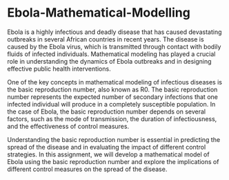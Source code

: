 # Ebola-Mathematical-Modelling
Ebola is a highly infectious and deadly disease that has caused devastating outbreaks in several African countries in recent years. The disease is caused by the Ebola virus, which is transmitted through contact with bodily fluids of infected individuals. Mathematical modeling has played a crucial role in understanding the dynamics of Ebola outbreaks and in designing effective public health interventions.

One of the key concepts in mathematical modeling of infectious diseases is the basic reproduction number, also known as R0. The basic reproduction number represents the expected number of secondary infections that one infected individual will produce in a completely susceptible population. In the case of Ebola, the basic reproduction number depends on several factors, such as the mode of transmission, the duration of infectiousness, and the effectiveness of control measures. 

Understanding the basic reproduction number is essential in predicting the spread of the disease and in evaluating the impact of different control strategies. In this assignment, we will develop a mathematical model of Ebola using the basic reproduction number and explore the implications of different control measures on the spread of the disease.
